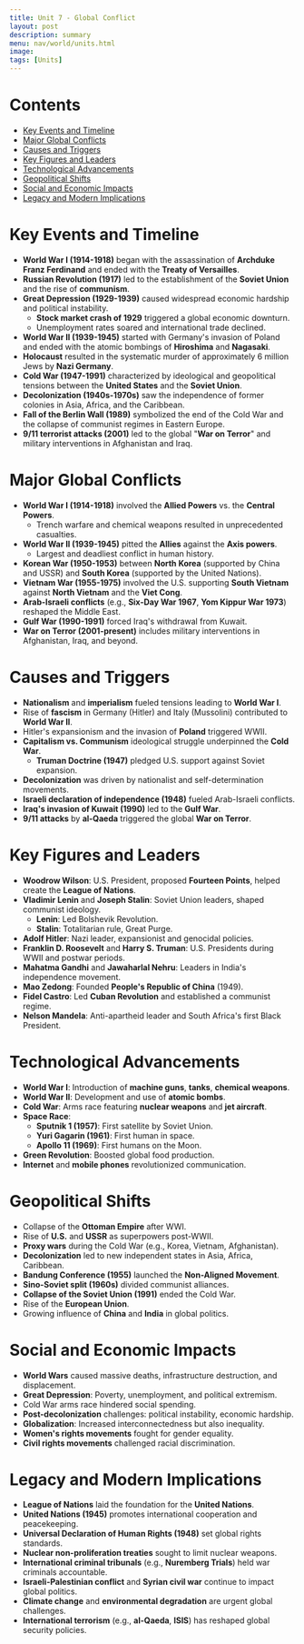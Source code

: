 ```yaml
---
title: Unit 7 - Global Conflict
layout: post
description: summary
menu: nav/world/units.html
image: 
tags: [Units]
---
```


# Contents
- [Key Events and Timeline](#key-events-and-timeline)
- [Major Global Conflicts](#major-global-conflicts)
- [Causes and Triggers](#causes-and-triggers)
- [Key Figures and Leaders](#key-figures-and-leaders)
- [Technological Advancements](#technological-advancements)
- [Geopolitical Shifts](#geopolitical-shifts)
- [Social and Economic Impacts](#social-and-economic-impacts)
- [Legacy and Modern Implications](#legacy-and-modern-implications)

# Key Events and Timeline
- **World War I (1914-1918)** began with the assassination of **Archduke Franz Ferdinand** and ended with the **Treaty of Versailles**.
- **Russian Revolution (1917)** led to the establishment of the **Soviet Union** and the rise of **communism**.
- **Great Depression (1929-1939)** caused widespread economic hardship and political instability.
  - **Stock market crash of 1929** triggered a global economic downturn.
  - Unemployment rates soared and international trade declined.
- **World War II (1939-1945)** started with Germany's invasion of Poland and ended with the atomic bombings of **Hiroshima** and **Nagasaki**.
- **Holocaust** resulted in the systematic murder of approximately 6 million Jews by **Nazi Germany**.
- **Cold War (1947-1991)** characterized by ideological and geopolitical tensions between the **United States** and the **Soviet Union**.
- **Decolonization (1940s-1970s)** saw the independence of former colonies in Asia, Africa, and the Caribbean.
- **Fall of the Berlin Wall (1989)** symbolized the end of the Cold War and the collapse of communist regimes in Eastern Europe.
- **9/11 terrorist attacks (2001)** led to the global "**War on Terror**" and military interventions in Afghanistan and Iraq.

# Major Global Conflicts
- **World War I (1914-1918)** involved the **Allied Powers** vs. the **Central Powers**.
  - Trench warfare and chemical weapons resulted in unprecedented casualties.
- **World War II (1939-1945)** pitted the **Allies** against the **Axis powers**.
  - Largest and deadliest conflict in human history.
- **Korean War (1950-1953)** between **North Korea** (supported by China and USSR) and **South Korea** (supported by the United Nations).
- **Vietnam War (1955-1975)** involved the U.S. supporting **South Vietnam** against **North Vietnam** and the **Viet Cong**.
- **Arab-Israeli conflicts** (e.g., **Six-Day War 1967**, **Yom Kippur War 1973**) reshaped the Middle East.
- **Gulf War (1990-1991)** forced Iraq's withdrawal from Kuwait.
- **War on Terror (2001-present)** includes military interventions in Afghanistan, Iraq, and beyond.

# Causes and Triggers
- **Nationalism** and **imperialism** fueled tensions leading to **World War I**.
- Rise of **fascism** in Germany (Hitler) and Italy (Mussolini) contributed to **World War II**.
- Hitler's expansionism and the invasion of **Poland** triggered WWII.
- **Capitalism vs. Communism** ideological struggle underpinned the **Cold War**.
  - **Truman Doctrine (1947)** pledged U.S. support against Soviet expansion.
- **Decolonization** was driven by nationalist and self-determination movements.
- **Israeli declaration of independence (1948)** fueled Arab-Israeli conflicts.
- **Iraq's invasion of Kuwait (1990)** led to the **Gulf War**.
- **9/11 attacks** by **al-Qaeda** triggered the global **War on Terror**.

# Key Figures and Leaders
- **Woodrow Wilson**: U.S. President, proposed **Fourteen Points**, helped create the **League of Nations**.
- **Vladimir Lenin** and **Joseph Stalin**: Soviet Union leaders, shaped communist ideology.
  - **Lenin**: Led Bolshevik Revolution.
  - **Stalin**: Totalitarian rule, Great Purge.
- **Adolf Hitler**: Nazi leader, expansionist and genocidal policies.
- **Franklin D. Roosevelt** and **Harry S. Truman**: U.S. Presidents during WWII and postwar periods.
- **Mahatma Gandhi** and **Jawaharlal Nehru**: Leaders in India's independence movement.
- **Mao Zedong**: Founded **People's Republic of China** (1949).
- **Fidel Castro**: Led **Cuban Revolution** and established a communist regime.
- **Nelson Mandela**: Anti-apartheid leader and South Africa's first Black President.

# Technological Advancements
- **World War I**: Introduction of **machine guns**, **tanks**, **chemical weapons**.
- **World War II**: Development and use of **atomic bombs**.
- **Cold War**: Arms race featuring **nuclear weapons** and **jet aircraft**.
- **Space Race**:
  - **Sputnik 1 (1957)**: First satellite by Soviet Union.
  - **Yuri Gagarin (1961)**: First human in space.
  - **Apollo 11 (1969)**: First humans on the Moon.
- **Green Revolution**: Boosted global food production.
- **Internet** and **mobile phones** revolutionized communication.

# Geopolitical Shifts
- Collapse of the **Ottoman Empire** after WWI.
- Rise of **U.S.** and **USSR** as superpowers post-WWII.
- **Proxy wars** during the Cold War (e.g., Korea, Vietnam, Afghanistan).
- **Decolonization** led to new independent states in Asia, Africa, Caribbean.
- **Bandung Conference (1955)** launched the **Non-Aligned Movement**.
- **Sino-Soviet split (1960s)** divided communist alliances.
- **Collapse of the Soviet Union (1991)** ended the Cold War.
- Rise of the **European Union**.
- Growing influence of **China** and **India** in global politics.

# Social and Economic Impacts
- **World Wars** caused massive deaths, infrastructure destruction, and displacement.
- **Great Depression**: Poverty, unemployment, and political extremism.
- Cold War arms race hindered social spending.
- **Post-decolonization** challenges: political instability, economic hardship.
- **Globalization**: Increased interconnectedness but also inequality.
- **Women's rights movements** fought for gender equality.
- **Civil rights movements** challenged racial discrimination.

# Legacy and Modern Implications
- **League of Nations** laid the foundation for the **United Nations**.
- **United Nations (1945)** promotes international cooperation and peacekeeping.
- **Universal Declaration of Human Rights (1948)** set global rights standards.
- **Nuclear non-proliferation treaties** sought to limit nuclear weapons.
- **International criminal tribunals** (e.g., **Nuremberg Trials**) held war criminals accountable.
- **Israeli-Palestinian conflict** and **Syrian civil war** continue to impact global politics.
- **Climate change** and **environmental degradation** are urgent global challenges.
- **International terrorism** (e.g., **al-Qaeda**, **ISIS**) has reshaped global security policies.